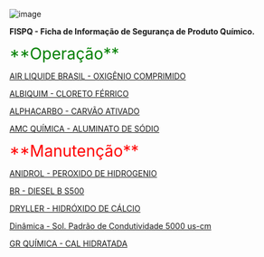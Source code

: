 ![image](https://github.com/Obaiderrom/Documentos-AttendAmbiental/assets/169821773/2a4ea155-a1b7-4803-b6b3-53ed054ced09)


**FISPQ - Ficha de Informação de Segurança de Produto Químico.**

<span style="font-size: 2em; color: green;">
  **Operação**
</span>


[AIR LIQUIDE BRASIL - OXIGÊNIO COMPRIMIDO](https://github.com/Obaiderrom/documentos/blob/9c45b476c21dec20d84e85bf67db530b5d8f4564/FISPQ%20-%20AIR%20LIQUIDE%20BRASIL%20-%20OXIG%C3%8ANIO%20COMPRIMIDO.PDF)

[ALBIQUIM - CLORETO FÉRRICO](https://github.com/Obaiderrom/Documentos-AttendAmbiental/blob/054fceff2b389f8b1ebe890c5048cb258bd0e0d1/FISPQ%20-%20ALBIQUIM%20-%20CLORETO%20F%C3%89RRICO.pdf)

[ALPHACARBO - CARVÃO ATIVADO](https://github.com/Obaiderrom/Documentos-AttendAmbiental/blob/0d386ca7e7bdca0f598bf1e4e4a95b7a7a1edf3f/FISPQ%20-%20ALPHACARBO%20-%20CARV%C3%83O%20ATIVADO.pdf)

[AMC QUÍMICA - ALUMINATO DE SÓDIO](https://github.com/Obaiderrom/Documentos-AttendAmbiental/blob/0d386ca7e7bdca0f598bf1e4e4a95b7a7a1edf3f/FISPQ%20-%20AMC%20QU%C3%8DMICA%20-%20ALUMINATO%20DE%20S%C3%93DIO.pdf)

 <span style="font-size: 2em; color: red;">
  **Manutenção**
</span>

[ANIDROL - PEROXIDO DE HIDROGENIO](https://github.com/Obaiderrom/Documentos-AttendAmbiental/blob/0d386ca7e7bdca0f598bf1e4e4a95b7a7a1edf3f/FISPQ%20-%20ANIDROL%20-%20PEROXIDO%20DE%20HIDROGENIO.pdf)

[BR - DIESEL B S500](https://github.com/Obaiderrom/Documentos-AttendAmbiental/blob/0d386ca7e7bdca0f598bf1e4e4a95b7a7a1edf3f/FISPQ%20-%20BR%20-%20DIESEL%20B%20S500.pdf)

[DRYLLER - HIDRÓXIDO DE CÁLCIO](https://github.com/Obaiderrom/Documentos-AttendAmbiental/blob/802a2e8572eabbda8bb1dda014358ecd19dc5a32/FISPQ%20-%20DRYLLER%20-%20HIDR%C3%93XIDO%20DE%20C%C3%81LCIO.pdf)

[Dinâmica - Sol. Padrão de Condutividade 5000 us-cm](https://github.com/Obaiderrom/Documentos-AttendAmbiental/blob/802a2e8572eabbda8bb1dda014358ecd19dc5a32/FISPQ%20-%20Din%C3%A2mica%20-%20Sol.%20Padr%C3%A3o%20de%20Condutividade%205000%20us-cm.pdf)

[GR QUÍMICA - CAL HIDRATADA](https://github.com/Obaiderrom/Documentos-AttendAmbiental/blob/802a2e8572eabbda8bb1dda014358ecd19dc5a32/FISPQ%20-%20GR%20QU%C3%8DMICA%20-%20CAL%20HIDRATADA.pdf)
